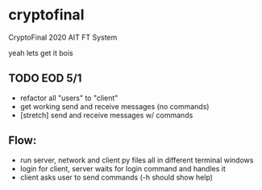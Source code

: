 # cryptofinal
CryptoFinal 2020 AIT FT System

yeah lets get it bois

## TODO EOD 5/1
- refactor all "users" to "client"
- get working send and receive messages (no commands)
- [stretch] send and receive messages w/ commands

## Flow:
- run server, network and client py files all in different terminal windows
- login for client, server waits for login command and handles it
- client asks user to send commands (-h should show help)
